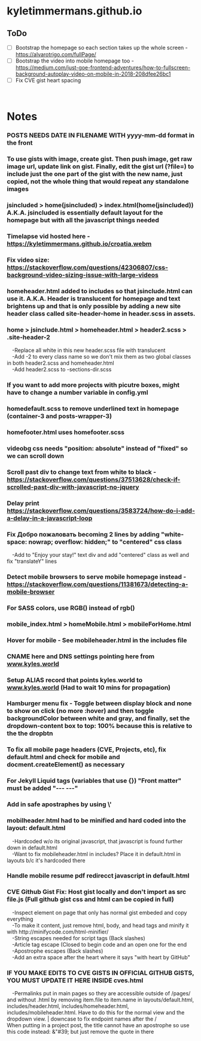 # kyletimmermans.github.io

## ToDo
- [ ] Bootstrap the homepage so each section takes up the whole screen - https://alvarotrigo.com/fullPage/
- [ ] Bootstrap the video into mobile homepage too - https://medium.com/just-goe-frontend-adventures/how-to-fullscreen-background-autoplay-video-on-mobile-in-2018-208dfee26bc1
- [ ] Fix CVE gist heart spacing

</br>

# Notes
### POSTS NEEDS DATE IN FILENAME WITH yyyy-mm-dd format in the front
### To use gists with image, create gist. Then push image, get raw image url, update link on gist. Finally, edit the gist url (?file=) to include just the one part of the gist with the new name, just copied, not the whole thing that would repeat any standalone images
### jsincluded > home(jsincluded) > index.html(home(jsincluded)) A.K.A. jsincluded is essentially default layout for the homepage but with all the javascript things needed
### Timelapse vid hosted here - https://kyletimmermans.github.io/croatia.webm
### Fix video size: https://stackoverflow.com/questions/42306807/css-background-video-sizing-issue-with-large-videos
### homeheader.html added to includes so that jsinclude.html can use it. A.K.A. Header is translucent for homepage and text brightens up and that is only possible by adding a new site header class called site-header-home in header.scss in assets.
### home > jsinclude.html > homeheader.html > header2.scss > .site-header-2
<div>&ensp;&ensp;-Replace all white in this new header.scss file with translucent</div>
<div>&ensp;&ensp;-Add -2 to every class name so we don't mix them as two global classes in both header2.scss and homeheader.html</div>
<div>&ensp;&ensp;-Add header2.scss to -sections-dir.scss</div>

### If you want to add more projects with picutre boxes, might have to change a number variable in config.yml
### homedefault.scss to remove underlined text in homepage (container-3 and posts-wrapper-3)
### homefooter.html uses homefooter.scss
### videobg css needs "position: absolute" instead of "fixed" so we can scroll down
### Scroll past div to change text from white to black - https://stackoverflow.com/questions/37513628/check-if-scrolled-past-div-with-javascript-no-jquery
### Delay print https://stackoverflow.com/questions/3583724/how-do-i-add-a-delay-in-a-javascript-loop
### Fix Добро пожаловать becoming 2 lines by adding "white-space: nowrap; overflow: hidden;" to "centered" css class
<div>&ensp;&ensp;-Add to "Enjoy your stay!" text div and add "centered" class as well and fix "translateY" lines</div>

### Detect mobile browsers to serve mobile homepage instead - https://stackoverflow.com/questions/11381673/detecting-a-mobile-browser
### For SASS colors, use RGB() instead of rgb()
### mobile_index.html > homeMobile.html > mobileForHome.html
### Hover for mobile - See mobileheader.html in the includes file
### CNAME here and DNS settings pointing here from www.kyles.world
### Setup ALIAS record that points kyles.world to www.kyles.world  (Had to wait 10 mins for propagation)
### Hamburger menu fix - Toggle between display block and none to show on click (no more :hover) and then toggle backgroundColor between white and gray, and finally, set the dropdown-content box to top: 100% because this is relative to the the dropbtn
### To fix all mobile page headers (CVE, Projects, etc), fix default.html and check for mobile and docment.createElement() as necessary
### For Jekyll Liquid tags (variables that use {}) "Front matter" must be added "--- ---"
### Add in safe apostraphes by using \\'
### mobilheader.html had to be minified and hard coded into the layout: default.html
<div>&ensp;&ensp;-Hardcoded w/o its original javascript, that javascript is found further down in default.html</div>
<div>&ensp;&ensp;-Want to fix mobileheader.html in includes? Place it in default.html in layouts b/c it's hardcoded there</div>

### Handle mobile resume pdf redirecct javascript in default.html
### CVE Github Gist Fix: Host gist locally and don't import as src file.js (Full github gist css and html can be copied in full)
<div>&ensp;&ensp;-Inspect element on page that only has normal gist embeded and copy everything</div>
<div>&ensp;&ensp;-To make it content, just remove html, body, and head tags and minify it with http://minifycode.com/html-minifier/</div>
<div>&ensp;&ensp;-String escapes needed for script tags (Back slashes)</div>
<div>&ensp;&ensp;-Article tag escape (Closed to begin code and an open one for the end</div>
<div>&ensp;&ensp;-Apostrophe escapes (Back slashes)</div>
<div>&ensp;&ensp;-Add an extra space after the heart where it says "with heart by GitHub"</div>

### IF YOU MAKE EDITS TO CVE GISTS IN OFFICIAL GITHUB GISTS, YOU MUST UPDATE IT HERE INSIDE cves.html

<div>&ensp;&ensp;-Permalinks put in main pages so they are accessible outside of /pages/ and without .html by removing item.file to item.name in layouts/default.html, includes/header.html, includes/homeheader.html, includes/mobileheader.html. Have to do this for the normal view and the dropdown view.
| downcase to fix endpoint names after the /

<div>When putting in a project post, the title cannot have an apostrophe so use this code instead: &"#39;  but just remove the quote in there
